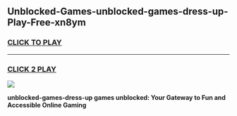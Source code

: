 
## Unblocked-Games-unblocked-games-dress-up-Play-Free-xn8ym
<h3>
<a href="https://premium76.site?title=unblocked-games-dress-up&ref=23A">CLICK TO PLAY</a></h3>
<hr>

<h3>
<a href="https://premium76.site?title=unblocked-games-dress-up&ref=23A">CLICK 2 PLAY</a>
  
</h3>

<a href="https://premium76.site?title=unblocked-games-dress-up&ref=23A"><img src="https://clearcache.store/games.png"></a>


**unblocked-games-dress-up games unblocked: Your Gateway to Fun and Accessible Online Gaming**
